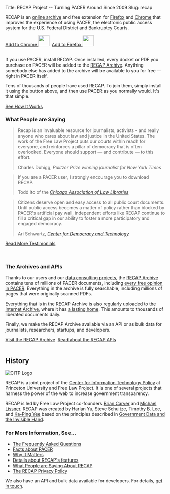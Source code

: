 Title: RECAP Project -- Turning PACER Around Since 2009
Slug: recap

<p class="lead">RECAP is an <a href="https://www.courtlistener.com/recap/">online archive</a> and free extension for <a href="https://addons.mozilla.org/en-US/firefox/addon/recap-195534/">Firefox</a> and <a href="https://chrome.google.com/webstore/detail/recap/oiillickanjlaeghobeeknbddaonmjnc">Chrome</a> that improves the experience of using PACER, the electronic public access system for the U.S. Federal District and Bankruptcy Courts.</p>

<div class="text-center">
<a href="https://chrome.google.com/webstore/detail/recap/oiillickanjlaeghobeeknbddaonmjnc" 
   class="btn btn-primary btn-lg"
   id="chrome-button">Add to Chrome&nbsp;<img src="{filename}/images/icons/chrome.svg" height="35" width="35"></a>&nbsp;
<a href="https://addons.mozilla.org/en-US/firefox/addon/recap-195534/" 
   class="btn btn-primary btn-lg"
   id="firefox-button">Add to Firefox&nbsp;<img src="{filename}/images/icons/firefox.svg" height="35" width="35"></a>
</div>
<br>

<script type="text/javascript">
document.addEventListener("DOMContentLoaded", function(event) { 
  let isOpera = (!!window.opr && !!opr.addons) || !!window.opera || navigator.userAgent.indexOf(' OPR/') >= 0;
  let isFirefox = typeof InstallTrigger !== 'undefined';
  let isSafari = /constructor/i.test(window.HTMLElement) || (function (p) { return p.toString() === "[object SafariRemoteNotification]"; })(!window['safari'] || (typeof safari !== 'undefined' && safari.pushNotification));
  let isIE = /*@cc_on!@*/false || !!document.documentMode;
  let isEdge = !isIE && !!window.StyleMedia;
  let isChrome = !!window.chrome && !!window.chrome.webstore;
  
  // Will need updating if we add more buttons
  if (isChrome) {
    $("#firefox-button").hide();
  } else if (isFirefox) {
    $("#chrome-button").hide();
  }
});
</script>

If you use PACER, install RECAP. Once installed, every docket or PDF you purchase on PACER will be added to the [RECAP Archive][archive]. Anything somebody else has added to the archive will be available to you for free — right in PACER itself.

Tens of thousands of people have used RECAP. To join them, simply install it using the button above, and then use PACER as you normally would. It's that simple.

<div class="text-center">
  <a href="/recap/screenshots/" class="btn btn-primary btn-lg">See How It Works</a>
</div>


### What People are Saying

<blockquote>
  <p>Recap is an invaluable resource for journalists, activists - and really anyone who cares about law and justice in the United States. The work of the Free Law Project puts our courts within reach for everyone, and reinforces a pillar of democracy that is often overlooked. Everyone should support — and contribute — to this effort.</p>
  <footer>Charles Duhigg, <cite>Pulitzer Prize winning journalist for New York Times</cite></footer>
</blockquote>

<blockquote>
  <p>If you are a PACER user, I strongly encourage you to download RECAP.</p>
  <footer>Todd Ito of the <cite><a href="http://www.guardian.co.uk/technology/2009/nov/11/recap-us-courtrooms">Chicago Association of Law Libraries</a></cite></footer>
</blockquote>

<blockquote>
  <p>Citizens deserve open and easy access to all public court documents. Until public access becomes a matter of policy rather than blocked by PACER's artificial pay wall, independent efforts like RECAP continue to fill a critical gap in our ability to foster a more participatory and engaged democracy.</p>
  <footer>Ari Schwartz, <cite><a href="https://cdt.org">Center for Democracy and Technology</a></cite></footer>
</blockquote>

<p class="text-center"><a href="/recap/quotes/" class="btn btn-primary btn-lg">Read More Testimonials</a></p>
<br>

### The Archives and APIs

Thanks to our users and our [data consulting projects][data], the [RECAP Archive][archive] contains tens of millions of PACER documents, including [every free opinion in PACER][free]. Everything in the archive is fully searchable, including millions of pages that were originally scanned PDFs.

Everything that is in the RECAP Archive is also regularly uploaded to [the Internet Archive][ia-itself], where it has [a lasting home][ia]. This amounts to thousands of liberated documents daily.

Finally, we make the RECAP Archive available via an API or as bulk data for journalists, researchers, startups, and developers.

<div class="text-center">
<a href="https://www.courtlistener.com/recap/" class="btn btn-primary btn-lg">Visit the RECAP Archive</a>&nbsp;
<a href="https://www.courtlistener.com/api/" class="btn btn-primary btn-lg">Read about the RECAP APIs</a>
</div>
<br>


## History

<div class="right-image">
    <img src="{filename}/images/recap/citp-logo-initials.png"
         alt="CITP Logo"
         class="img-responsive">
</div>

RECAP is a joint project of the [Center for Information Technology Policy][citp] at Princeton University and Free Law Project. It is one of several projects that harness the power of the web to increase government transparency.

RECAP is led by Free Law Project co-founders [Brian Carver][bcarver] and [Michael Lissner][ml]. RECAP was created by Harlan Yu, Steve Schultze, Timothy B. Lee, and [Ka-Ping Yee][yee] based on the principles described in [Government Data and the Invisible Hand][hand].

### For More Information, See&hellip;

 - [The Frequently Asked Questions][faq]
 - [Facts about PACER][pacer-faq]
 - [Why It Matters][wim]
 - [Details about RECAP's features][f]
 - [What People are Saying About RECAP][say]
 - [The RECAP Privacy Policy][privacy]

We also have an API and bulk data available for developers. For details, [get in touch][c].

[faq]: {filename}/pages/recap/faq.md
[pacer-faq]: {filename}/pages/pacer-facts.md
[wim]: {filename}/why-it-matters.md
[f]: {filename}/pages/recap/features.md
[say]: {filename}/pages/recap/what-people-are-saying.md
[privacy]: {filename}/pages/recap/privacy.md
[c]: {filename}/pages/contact.md
[free]: {filename}/we-have-all-free-pacer.md
[bulk]: {filename}/pages/data-services.md
[archive]: https://www.courtlistener.com/recap/
[ia]: https://archive.org/details/usfederalcourts&tab=about
[ia-itself]: https://archive.org
[citp]: https://citp.princeton.edu/
[yee]: http://zesty.ca/
[bcarver]: http://www.ischool.berkeley.edu/people/faculty/briancarver
[ml]: http://michaeljaylissner.com/
[hand]: http://papers.ssrn.com/sol3/papers.cfm?abstract_id=1138083
[data]: {filename}/pages/data-services.md
